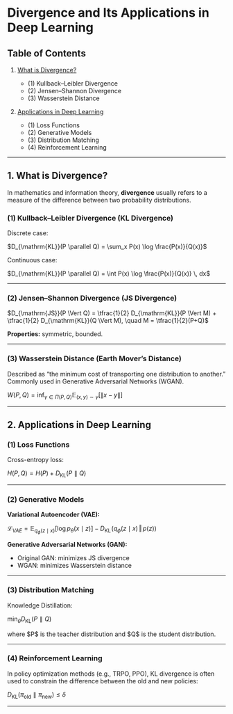 
# Divergence and Its Applications in Deep Learning

## Table of Contents

1. [What is Divergence?](#1-what-is-divergence)

   * (1) Kullback–Leibler Divergence
   * (2) Jensen–Shannon Divergence
   * (3) Wasserstein Distance
2. [Applications in Deep Learning](#2-applications-in-deep-learning)

   * (1) Loss Functions
   * (2) Generative Models
   * (3) Distribution Matching
   * (4) Reinforcement Learning

---

## 1. What is Divergence?

In mathematics and information theory, **divergence** usually refers to a measure of the difference between two probability distributions.

### (1) Kullback–Leibler Divergence (KL Divergence)

Discrete case:

$D_{\mathrm{KL}}(P \parallel Q) = \sum_x P(x) \log \frac{P(x)}{Q(x)}$

Continuous case:

$D_{\mathrm{KL}}(P \parallel Q) = \int P(x) \log \frac{P(x)}{Q(x)} \, dx$

---

### (2) Jensen–Shannon Divergence (JS Divergence)

$D_{\mathrm{JS}}(P \Vert Q) = \tfrac{1}{2} D_{\mathrm{KL}}(P \Vert M) + \tfrac{1}{2} D_{\mathrm{KL}}(Q \Vert M), \quad M = \tfrac{1}{2}(P+Q)$

**Properties:** symmetric, bounded.

---

### (3) Wasserstein Distance (Earth Mover’s Distance)

Described as “the minimum cost of transporting one distribution to another.” Commonly used in Generative Adversarial Networks (WGAN).

$W(P, Q) = \inf_{\gamma \in \Pi(P,Q)} \mathbb{E}_{(x,y) \sim \gamma} \big[ \lVert x - y \rVert \big]$

---

## 2. Applications in Deep Learning

### (1) Loss Functions

Cross-entropy loss:

$H(P,Q) = H(P) + D_{\mathrm{KL}}(P \parallel Q)$

---

### (2) Generative Models

**Variational Autoencoder (VAE):**

$\mathcal{L}_{VAE} = \mathbb{E}_{q_\phi(z \mid x)} \left[ \log p_\theta(x \mid z) \right] - D_{\mathrm{KL}}\!\left( q_\phi(z \mid x) \,\Vert\, p(z) \right)$

**Generative Adversarial Networks (GAN):**

* Original GAN: minimizes JS divergence
* WGAN: minimizes Wasserstein distance

---

### (3) Distribution Matching

Knowledge Distillation:

$\min_\theta D_{\mathrm{KL}}(P \parallel Q)$

where \$P\$ is the teacher distribution and \$Q\$ is the student distribution.

---

### (4) Reinforcement Learning

In policy optimization methods (e.g., TRPO, PPO), KL divergence is often used to constrain the difference between the old and new policies:

$D_{\mathrm{KL}}(\pi_{\text{old}} \parallel \pi_{\text{new}}) \leq \delta$

---


